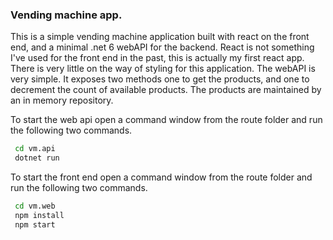 ### Vending machine app.

This is a simple vending machine application built with react on the front end, and a minimal .net 6 webAPI for the backend. 
React is not something I've used for the front end in the past, this is actually my first react app. There is very little on the way of styling for this application.
The webAPI is very simple.  It exposes two methods one to get the products, and one to decrement the count of available products.  The products are maintained by an in memory repository.


To start the web api open a command window from the route folder and run the following two commands.
``` cmd
 cd vm.api
 dotnet run
```

To start the front end open a command window from the route folder and run the following two commands.
``` cmd
 cd vm.web
 npm install
 npm start
```